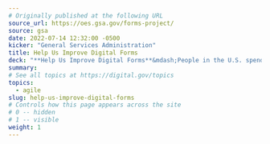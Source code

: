 ```yaml
---
# Originally published at the following URL
source_url: https://oes.gsa.gov/forms-project/
source: gsa
date: 2022-07-14 12:32:00 -0500
kicker: "General Services Administration"
title: Help Us Improve Digital Forms
deck: "**Help Us Improve Digital Forms**&mdash;People in the U.S. spend over 10 billion hours each year completing government forms. The Office of Evaluation Sciences is working to reduce this burden and make digital forms easier and more accessible. You can help by filling out a short typical form. It will take less than five minutes!"
summary:
# See all topics at https://digital.gov/topics
topics:
  - agile
slug: help-us-improve-digital-forms
# Controls how this page appears across the site
# 0 -- hidden
# 1 -- visible
weight: 1
---
```

